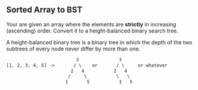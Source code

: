 ## Sorted Array to BST

Your are given an array where the elements are **strictly** in increasing (ascending) order. Convert it to a height-balanced binary search tree.

A height-balanced binary tree is a binary tree in which the depth of the two subtrees of every node never differ by more than one.

```txt
                          3               3
[1, 2, 3, 4, 5] ->       / \    or       / \     or whatever
                        2   4           2   4
                       /     \           \   \
                      1       5           1   5
```
